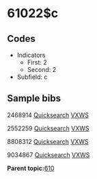 # 61022$c

## Codes

-   Indicators
    -   First: 2
    -   Second: 2
-   Subfield: c

## Sample bibs

2468914 [Quicksearch](https://search.library.yale.edu/catalog/2468914) [VXWS](http://prodorbis.library.yale.edu:7014/vxws/GetHoldingsService?bibId=2468914)

2552259 [Quicksearch](https://search.library.yale.edu/catalog/2552259) [VXWS](http://prodorbis.library.yale.edu:7014/vxws/GetHoldingsService?bibId=2552259)

8808312 [Quicksearch](https://search.library.yale.edu/catalog/8808312) [VXWS](http://prodorbis.library.yale.edu:7014/vxws/GetHoldingsService?bibId=8808312)

9034867 [Quicksearch](https://search.library.yale.edu/catalog/9034867) [VXWS](http://prodorbis.library.yale.edu:7014/vxws/GetHoldingsService?bibId=9034867)

**Parent topic:**[610](../../tags/610/610.md)

